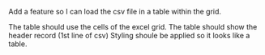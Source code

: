 Add a feature so I can load the csv file in a table within the grid.

The table should use the cells of the excel grid.
The table should show the header record (1st line of csv)
Styling shoule be applied so it looks like a table.